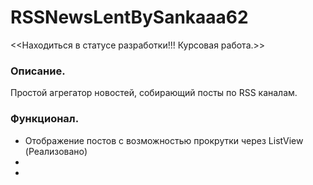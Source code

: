 # RSSNewsLentBySankaaa62
<<Находиться в статусе разработки!!!
Курсовая работа.>>

### Описание.
Простой агрегатор новостей, собирающий посты по RSS каналам.

### Функционал.
- Отображение постов с возможностью прокрутки через ListView  (Реализовано)
- 
-
